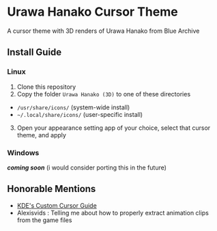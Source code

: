 # Urawa Hanako Cursor Theme

A cursor theme with 3D renders of Urawa Hanako from Blue Archive

## Install Guide
### Linux
1. Clone this repository
2. Copy the folder `Urawa Hanako (3D)` to one of these directories
 - `/usr/share/icons/` (system-wide install)
 - `~/.local/share/icons/` (user-specific install)
3. Open your appearance setting app of your choice, select that cursor theme, and apply

### Windows
_**coming soon**_ (i would consider porting this in the future)

## Honorable Mentions

- [KDE's Custom Cursor Guide](https://develop.kde.org/docs/features/cursor/)
- Alexisvids : Telling me about how to properly extract animation clips from the game files

